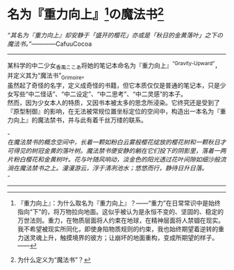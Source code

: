 # 名为『重力向上』[^重力向上]の魔法书[^魔法书]
*“其名为『重力向上』却安静于「盛开的樱花」亦或是「秋日的金黄落叶」之下の魔法书。”*————CafuuCocoa

******

某科学的中二少女<sub>香風ここあ</sub>将她的笔记本命名为『重力向上』<sup>“Gravity-Upward”</sup>，并定义其为“魔法书”<sub>Grimoire</sub>。  
虽然起了奇怪的名字，定义成奇怪的书籍，但它本质仅仅是普通的笔记本，只是少女写些“中二怪话”、“中二设定”、“中二思考”、“中二灵感”的本子。  
然而，因为少女本人的特质，又因书本被太多的思念所浸染。它终究还是受到了『原型制御』的影响，在无法被常规位置坐标定位的空间中，构造出一本名为『重力向上』的魔法禁书，并与此有着千丝万缕的联系。

*-  
在魔法禁书的概念空间中，长着一颗如粉白云雾般樱花绽放的樱花树和一颗秋日才可得见的树冠金黄的落叶树。魔法禁书便安静的躺在它们投下的阴影里，落着一两片粉白樱花和金黄树叶。花与叶随风响动，淡金色的阳光透过花叶间隙如细沙般流淌在魔法禁书之上。漫漫游云，浮于清冽池水；悠悠而行，静待日升日落。  
-*

******

[^重力向上]: 『重力向上』：为什么取名为『重力向上』？——“重力”在日常常识中是始终指向“下”的，将万物拉向地面。这似乎被认为是永恒不变的、坚固的、稳定的万世法则。重力，在物质层面将人约束在地球，在精神层面将人禁锢在现实。我不希望被现实所同化，即使身陷物质规则的约束，我也始终期望着逆转的重力送灵魂上升，触摸境界的彼方；让崩坏的地面重构，变成所期望的样子。——
[^魔法书]: 为什么定义为“魔法书”？
